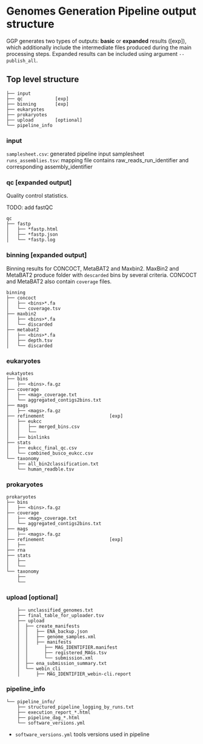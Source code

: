 # Genomes Generation Pipeline output structure

GGP generates two types of outputs: **basic** or **expanded** results ([exp]), which additionally include the intermediate files produced during the main processing steps.
Expanded results can be included using argument `--publish_all`.

## Top level structure
```commandline
├── input
├── qc            [exp]
├── binning       [exp]
├── eukaryotes
├── prokaryotes
├── upload        [optional]
└── pipeline_info
```

### input
`samplesheet.csv`: generated pipeline input samplesheet \
`runs_assemblies.tsv`: mapping file contains raw_reads_run_identifier and corresponding assembly_identifier

### qc [expanded output]
Quality control statistics. 

TODO: add fastQC
```commandline
qc
├── fastp
│   ├── *fastp.html
│   ├── *fastp.json
│   └── *fastp.log
```

### binning [expanded output]
Binning results for CONCOCT, MetaBAT2 and Maxbin2. MaxBin2 and MetaBAT2 produce folder with `descarded` bins by several criteria. CONCOCT and MetaBAT2 also contain `coverage` files.

```commandline
binning
├── concoct
│   ├── <bins>*.fa
│   └── coverage.tsv
├── maxbin2
│   ├── <bins>*.fa
│   └── discarded
├── metabat2
│   ├── <bins>*.fa
│   ├── depth.tsv
│   └── discarded
```

### eukaryotes 
```commandline
eukatyotes
├── bins
│   ├── <bins>.fa.gz
├── coverage
│   ├── <mag>_coverage.txt
│   └── aggregated_contigs2bins.txt
├── mags
│   ├── <mags>.fa.gz
├── refinement                        [exp] 
│   ├── eukcc
│   │   ├── merged_bins.csv
│   │   └── 
│   ├── binlinks
├── stats
│   ├── eukcc_final_qc.csv
│   └── combined_busco_eukcc.csv
└── taxonomy
    ├── all_bin2classification.txt
    └── human_readble.tsv
```

### prokaryotes 
```commandline
prokaryotes
├── bins
│   ├── <bins>.fa.gz
├── coverage
│   ├── <mag>_coverage.txt
│   └── aggregated_contigs2bins.txt
├── mags
│   ├── <mags>.fa.gz
├── refinement                        [exp] 
│   ├── 
├── rna  
├── stats
│   ├── 
│   └── 
└── taxonomy
    ├── 
    └── 
```

### upload [optional]
```
    ├── unclassified_genomes.txt
    ├── final_table_for_uploader.tsv
    ├── upload
    │  ├── create_manifests
    │  │   ├── ENA_backup.json
    │  │   ├── genome_samples.xml
    │  │   ├── manifests
    │  │      ├── MAG_IDENTIFIER.manifest
    │  │      ├── registered_MAGs.tsv
    │  │      └── submission.xml
    │  ├── ena_submission_summary.txt
    │  └── webin_cli
    │      ├── MAG_IDENTIFIER_webin-cli.report

```

### pipeline_info
```
└── pipeline_info/
    ├── structured_pipeline_logging_by_runs.txt
    ├── execution_report_*.html
    ├── pipeline_dag_*.html
    └── software_versions.yml
```
- `software_versions.yml` tools versions used in pipeline
